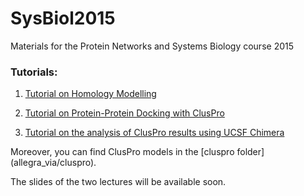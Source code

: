 # SysBiol2015
Materials for the Protein Networks and Systems Biology course 2015

### Tutorials:
1. [Tutorial on Homology Modelling](allegra_via/tutorial_on_homology_modelling.md)

2. [Tutorial on Protein-Protein Docking with ClusPro](tutorial_on_protein_docking.md)

3. [Tutorial on the analysis of ClusPro results using UCSF Chimera](tutorial_on_docking_results_using_chimera.md)

Moreover, you can find ClusPro models in the [cluspro folder] (allegra_via/cluspro).

The slides of the two lectures will be available soon.
